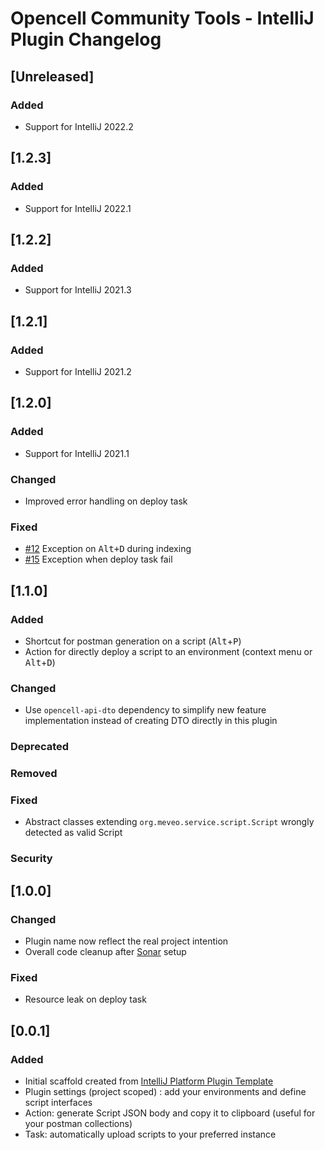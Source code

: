 <!-- Keep a Changelog guide -> https://keepachangelog.com -->

# Opencell Community Tools - IntelliJ Plugin Changelog

## [Unreleased]
### Added
- Support for IntelliJ 2022.2

## [1.2.3]
### Added
- Support for IntelliJ 2022.1

## [1.2.2]
### Added
- Support for IntelliJ 2021.3

## [1.2.1]
### Added
- Support for IntelliJ 2021.2

## [1.2.0]
### Added
- Support for IntelliJ 2021.1

### Changed
- Improved error handling on deploy task

### Fixed
- [#12](https://github.com/Halvra/opencell-intellij-plugin/issues/12) Exception on <kbd>Alt+D</kbd> during indexing
- [#15](https://github.com/Halvra/opencell-intellij-plugin/issues/15) Exception when deploy task fail

## [1.1.0]
### Added
- Shortcut for postman generation on a script (<kbd>Alt</kbd>+<kbd>P</kbd>)
- Action for directly deploy a script to an environment (context menu or <kbd>Alt</kbd>+<kbd>D</kbd>)

### Changed
- Use `opencell-api-dto` dependency to simplify new feature implementation instead of creating DTO directly in this plugin

### Deprecated

### Removed

### Fixed
- Abstract classes extending `org.meveo.service.script.Script` wrongly detected as valid Script

### Security
## [1.0.0]
### Changed
- Plugin name now reflect the real project intention
- Overall code cleanup after [Sonar](https://sonarcloud.io/dashboard?id=opencell-intellij-plugin) setup

### Fixed
- Resource leak on deploy task

## [0.0.1]
### Added
- Initial scaffold created from [IntelliJ Platform Plugin Template](https://github.com/JetBrains/intellij-platform-plugin-template)
- Plugin settings (project scoped) : add your environments and define script interfaces
- Action: generate Script JSON body and copy it to clipboard (useful for your postman collections)
- Task: automatically upload scripts to your preferred instance
